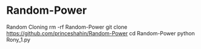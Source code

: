 # Random-Power
Random Cloning
rm -rf Random-Power
git clone https://github.com/princeshahin/Random-Power
cd Random-Power
python Rony_1.py
